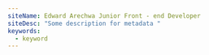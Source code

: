 ```yaml
---
siteName: Edward Arechwa Junior Front - end Developer
siteDesc: "Some description for metadata "
keywords:
  - keyword
---
```

